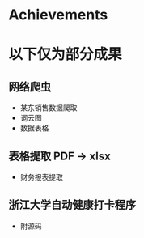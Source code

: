 # Achievements
# 以下仅为部分成果
## 网络爬虫
* 某东销售数据爬取
* 词云图
* 数据表格
## 表格提取 PDF -> xlsx
* 财务报表提取
## 浙江大学自动健康打卡程序
* 附源码
